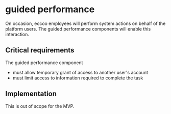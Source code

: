 # guided performance

On occasion, eccoo employees will perform system actions on behalf of the platform users. The guided performance components will enable this interaction.

## Critical requirements

The guided performance component

* must allow temporary grant of access to another user's account
* must limit access to information required to complete the task

## Implementation

This is out of scope for the MVP.

